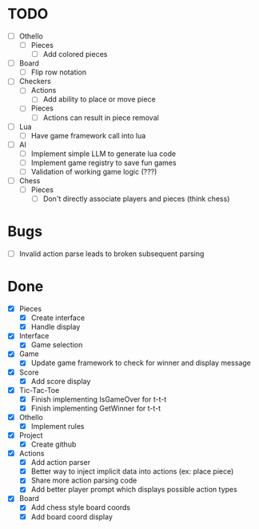 # TODO
- [ ] Othello
    - [ ] Pieces
        - [ ] Add colored pieces
- [ ] Board
    - [ ] Flip row notation
- [ ] Checkers
    - [ ] Actions
        - [ ] Add ability to place or move piece
    - [ ] Pieces
        - [ ] Actions can result in piece removal
- [ ] Lua
    - [ ] Have game framework call into lua
- [ ] AI
    - [ ] Implement simple LLM to generate lua code
    - [ ] Implement game registry to save fun games
    - [ ] Validation of working game logic (???)
- [ ] Chess
    - [ ] Pieces
        - [ ] Don't directly associate players and pieces (think chess)

# Bugs
- [ ] Invalid action parse leads to broken subsequent parsing

# Done
- [x] Pieces
    - [x] Create interface
    - [x] Handle display
- [x] Interface
    - [x] Game selection
- [x] Game
    - [x] Update game framework to check for winner and display message
- [x] Score
    - [x] Add score display
- [x] Tic-Tac-Toe
    - [x] Finish implementing IsGameOver for t-t-t
    - [x] Finish implementing GetWinner for t-t-t
- [x] Othello
    - [x] Implement rules
- [x] Project
    - [x] Create github
- [x] Actions
    - [x] Add action parser
    - [x] Better way to inject implicit data into actions (ex: place piece)
    - [x] Share more action parsing code
    - [x] Add better player prompt which displays possible action types
- [x] Board
    - [x] Add chess style board coords
    - [x] Add board coord display